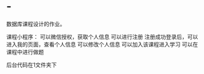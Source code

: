# -
数据库课程设计的作业。

课程小程序：
可以微信授权，获取个人信息
可以进行注册
注册成功登录后，可以进入我的页面，查看个人信息
可以修改个人信息
可以加入该课程进入学习
可以在课程中进行做题

后台代码在1文件夹下
